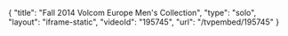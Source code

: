 {
    "title": "Fall 2014 Volcom Europe Men's Collection",
    "type": "solo",
    "layout": "iframe-static",
    "videoId": "195745",
    "url": "\/tvpembed\/195745"
}